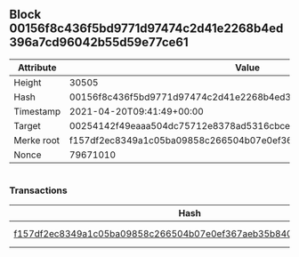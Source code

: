 ## Block 00156f8c436f5bd9771d97474c2d41e2268b4ed396a7cd96042b55d59e77ce61

Attribute | Value
--- | ---
Height | 30505
Hash | 00156f8c436f5bd9771d97474c2d41e2268b4ed396a7cd96042b55d59e77ce61
Timestamp | 2021-04-20T09:41:49+00:00
Target | 00254142f49eaaa504dc75712e8378ad5316cbcead634704b3734b6271167cc4
Merke root | f157df2ec8349a1c05ba09858c266504b07e0ef367aeb35b840bb23b055a8437
Nonce | 79671010

```

```

### Transactions

Hash | Amount
--- | ---
[f157df2ec8349a1c05ba09858c266504b07e0ef367aeb35b840bb23b055a8437](f157df2ec8349a1c05ba09858c266504b07e0ef367aeb35b840bb23b055a8437.md) | 10.00000000 SKEPTI 
